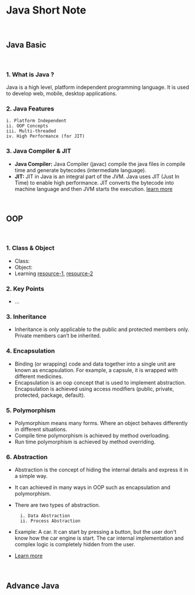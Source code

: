 # **Java Short Note**

</br>

## **Java Basic**

</br>

### 1. What is Java ?

Java is a high level, platform independent programming language. It is used to develop web, mobile, desktop applications.

### 2. Java Features

    i. Platform Independent
    ii. OOP Concepts
    iii. Multi-threaded
    iv. High Performance (for JIT)

### 3. Java Compiler & JIT

* **Java Compiler:** Java Compiler (javac) compile the java files in compile time and generate bytecodes (intermediate language).
* **JIT:** JIT in Java is an integral part of the JVM. Java uses JIT (Just In Time) to enable high performance. JIT converts the bytecode into machine language and then JVM starts the execution. [learn more](https://www.javatpoint.com/jit-in-java)

</br>

## **OOP**

</br>

### 1. Class & Object

* Class:
* Object:
* Learning [resource-1](https://www.javatpoint.com/java-oops-concepts), [resource-2](https://www.digitalocean.com/community/tutorials/oops-concepts-java-example)

### 2. Key Points

* ...

### 3. Inheritance

* Inheritance is only applicable to the public and protected members only. Private members can’t be inherited.

### 4. Encapsulation

* Binding (or wrapping) code and data together into a single unit are known as encapsulation. For example, a capsule, it is wrapped with different medicines.
* Encapsulation is an oop concept that is used to implement abstraction. Encapsulation is achieved using access modifiers (public, private, protected, package, default).

### 5. Polymorphism

* Polymorphism means many forms. Where an object behaves differently in different situations.
* Compile time polymorphism is achieved by method overloading.
* Run time polymorphism is achieved by method overriding.

### 6. Abstraction

* Abstraction is the concept of hiding the internal details and express it in a simple way.
* It can achieved in many ways in OOP such as encapsulation and polymorphism.
* There are two types of abstraction.

        i. Data Abstraction
        ii. Process Abstraction

* Example: A car. It can start by pressing a button, but the user don't know how the car engine is start. The car internal implementation and complex logic is completely hidden from the user.
* [Learn more](https://www.digitalocean.com/community/tutorials/what-is-abstraction-in-oops "DigitalOcean")

</br>

## **Advance Java**
